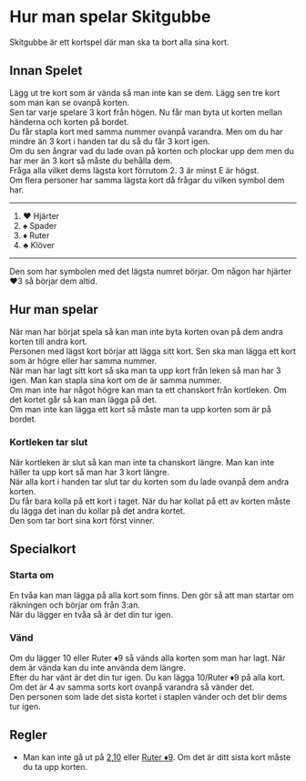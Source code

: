 # Hur man spelar Skitgubbe
Skitgubbe är ett kortspel där man ska ta bort alla sina kort.
## Innan Spelet
Lägg ut tre kort som är vända så man inte kan se dem. Lägg sen tre kort som man kan se ovanpå korten.         
Sen tar varje spelare 3 kort från högen. Nu får man byta ut korten mellan händerna och korten på bordet.      
Du får stapla kort med samma nummer ovanpå varandra. Men om du har mindre än 3 kort i handen tar du så du får 3 kort igen.      
Om du sen ångrar vad du lade ovan på korten och plockar upp dem men du har mer än 3 kort så måste du behålla dem.         
Fråga alla vilket dems lägsta kort förrutom 2. 3 är minst E är högst.         
Om flera personer har samma lägsta kort då frågar du vilken symbol dem har.

---
1. :hearts: Hjärter
2. :spades: Spader
3. :diamonds: Ruter
4. :clubs: Klöver
---
Den som har symbolen med det lägsta numret börjar. Om någon har hjärter :hearts:3 så börjar dem altid.
## Hur man spelar
När man har börjat spela så kan man inte byta korten ovan på dem andra korten till andra kort.    
Personen med lägst kort börjar att lägga sitt kort. Sen ska man lägga ett kort som är högre eller har samma nummer.                     
När man har lagt sitt kort så ska man ta upp kort från leken så man har 3 igen. Man kan stapla sina kort om de är samma nummer.           
Om man inte har något högre kan man ta ett chanskort från kortleken. Om det kortet går så kan man lägga på det.      
Om man inte kan lägga ett kort så måste man ta upp korten som är på bordet.
### Kortleken tar slut
När kortleken är slut så kan man inte ta chanskort längre. Man kan inte häller ta upp kort så man har 3 kort längre.        
När alla kort i handen tar slut tar du korten som du lade ovanpå dem andra korten.          
Du får bara kolla på ett kort i taget. När du har kollat på ett av korten måste du lägga det inan du kollar på det andra kortet.                
Den som tar bort sina kort först vinner.
## Specialkort
### Starta om
En tvåa kan man lägga på alla kort som finns. Den gör så att man startar om räkningen och börjar om från 3:an.          
När du lägger en tvåa så är det din tur igen.
### Vänd
Om du lägger 10 eller Ruter :diamonds:9 så vänds alla korten som man har lagt. När dem är vända kan du inte använda dem längre.         
Efter du har vänt är det din tur igen. Du kan lägga 10/Ruter :diamonds:9 på alla kort.            
Om det är 4 av samma sorts kort ovanpå varandra så vänder det.                                                
Den personen som lade det sista kortet i staplen vänder och det blir dems tur igen.
## Regler
- Man kan inte gå ut på [2](#starta-om),[10](#vänd) eller [Ruter :diamonds:9](#vänd). Om det är ditt sista kort måste du ta upp korten.
